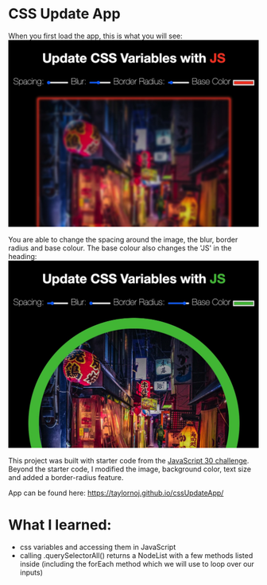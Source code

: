 # CSS Update App

When you first load the app, this is what you will see:
![Landing page](https://github.com/taylornoj/cssUpdateApp/blob/master/docs/landing-page.jpg?raw=true)

You are able to change the spacing around the image, the blur, border radius and base colour. The base colour also changes the 'JS' in the heading:
![Edited work on app](https://github.com/taylornoj/cssUpdateApp/blob/master/docs/modified-app.jpg?raw=true)

This project was built with starter code from the [JavaScript 30 challenge](https://github.com/wesbos/JavaScript30).
Beyond the starter code, I modified the image, background color, text size and added a border-radius feature.


App can be found here: https://taylornoj.github.io/cssUpdateApp/

# What I learned:
- css variables and accessing them in JavaScript
- calling .querySelectorAll() returns a NodeList with a few methods listed inside (including the forEach method which we will use to loop over our inputs)
